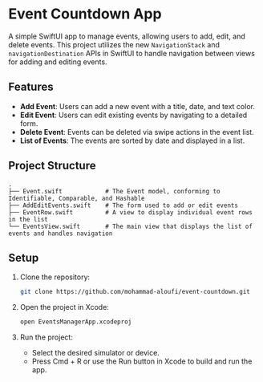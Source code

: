 # Event Countdown App

A simple SwiftUI app to manage events, allowing users to add, edit, and delete events. This project utilizes the new `NavigationStack` and `navigationDestination` APIs in SwiftUI to handle navigation between views for adding and editing events.

## Features

- **Add Event**: Users can add a new event with a title, date, and text color.
- **Edit Event**: Users can edit existing events by navigating to a detailed form.
- **Delete Event**: Events can be deleted via swipe actions in the event list.
- **List of Events**: The events are sorted by date and displayed in a list.

## Project Structure

```text
.
├── Event.swift            # The Event model, conforming to Identifiable, Comparable, and Hashable
├── AddEditEvents.swift    # The form used to add or edit events
├── EventRow.swift         # A view to display individual event rows in the list
└── EventsView.swift       # The main view that displays the list of events and handles navigation
```

## Setup

1. Clone the repository:
   ```bash
   git clone https://github.com/mohammad-aloufi/event-countdown.git
   ```

2. Open the project in Xcode:
   ```bash
   open EventsManagerApp.xcodeproj
   ```

3. Run the project:
   - Select the desired simulator or device.
   - Press Cmd + R or use the Run button in Xcode to build and run the app.
```